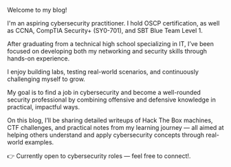 Welcome to my blog!

I'm an aspiring cybersecurity practitioner. I hold OSCP certification, as well as CCNA, CompTIA Security+ (SY0-701), and SBT Blue Team Level 1.

After graduating from a technical high school specializing in IT, I’ve been focused on developing both my networking and security skills through hands-on experience.

I enjoy building labs, testing real-world scenarios, and continuously challenging myself to grow.

My goal is to find a job in cybersecurity and become a well-rounded security professional by combining offensive and defensive knowledge in practical, impactful ways.

On this blog, I’ll be sharing detailed writeups of Hack The Box machines, CTF challenges, and practical notes from my learning journey — all aimed at helping others understand and apply cybersecurity concepts through real-world examples.

👉 Currently open to cybersecurity roles — feel free to connect!.
